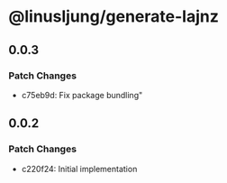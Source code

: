 # @linusljung/generate-lajnz

## 0.0.3

### Patch Changes

- c75eb9d: Fix package bundling"

## 0.0.2

### Patch Changes

- c220f24: Initial implementation
